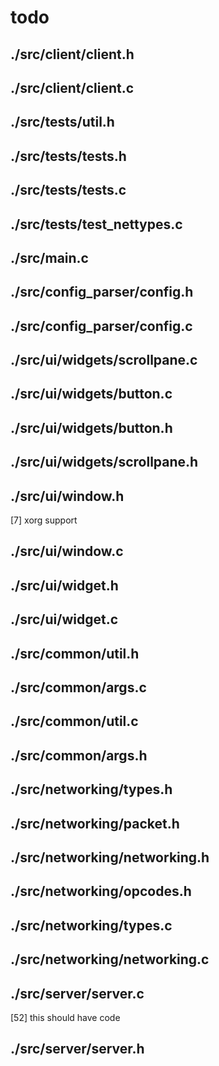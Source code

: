 # todo

## ./src/client/client.h

## ./src/client/client.c

## ./src/tests/util.h

## ./src/tests/tests.h

## ./src/tests/tests.c

## ./src/tests/test_nettypes.c

## ./src/main.c

## ./src/config_parser/config.h

## ./src/config_parser/config.c

## ./src/ui/widgets/scrollpane.c

## ./src/ui/widgets/button.c

## ./src/ui/widgets/button.h

## ./src/ui/widgets/scrollpane.h

## ./src/ui/window.h

[7] xorg support

## ./src/ui/window.c

## ./src/ui/widget.h

## ./src/ui/widget.c

## ./src/common/util.h

## ./src/common/args.c

## ./src/common/util.c

## ./src/common/args.h

## ./src/networking/types.h

## ./src/networking/packet.h

## ./src/networking/networking.h

## ./src/networking/opcodes.h

## ./src/networking/types.c

## ./src/networking/networking.c

## ./src/server/server.c

[52] this should have code

## ./src/server/server.h

